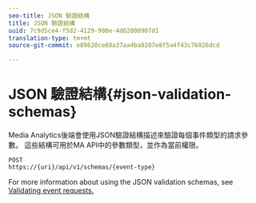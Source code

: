 ```yaml
---
seo-title: JSON 驗證結構
title: JSON 驗證結構
uuid: 7c9d5ce4-f5d2-4129-900e-4d02800907d1
translation-type: tm+mt
source-git-commit: e89620ce60a37aa4ba0207e8f5a4f43c76026dcd

---
```



# JSON 驗證結構{#json-validation-schemas}

Media Analytics後端會使用JSON驗證結構描述來驗證每個事件類型的請求參數。 這些結構可用於MA API中的參數類型，並作為當前權限。

```
POST
https://{uri}/api/v1/schemas/{event-type}
```

For more information about using the JSON validation schemas, see [Validating event requests.](/help/media-collection-api/mc-api-impl/mc-api-validate-reqs.md)

